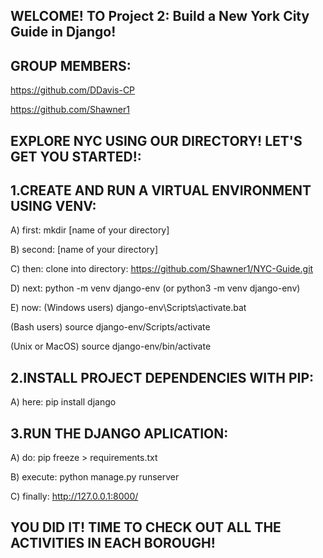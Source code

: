 WELCOME! TO Project 2: Build a New York City Guide in Django!
------------------------------------------------------------------
GROUP MEMBERS: 
------------------------------------------------------------------
https://github.com/DDavis-CP              

https://github.com/Shawner1                        

EXPLORE NYC USING OUR DIRECTORY! LET'S GET YOU STARTED!:
------------------------------------------------------------------

1.CREATE AND RUN A VIRTUAL ENVIRONMENT USING VENV: 
------------------------------------------------------------------
A) first:  mkdir [name of your directory]

B) second: [name of your directory]

C) then: clone into directory: https://github.com/Shawner1/NYC-Guide.git 

D) next: python -m venv django-env (or python3 -m venv django-env)

E) now: (Windows users) django-env\Scripts\activate.bat 
   
   (Bash users) source django-env/Scripts/activate
   
   (Unix or MacOS) source django-env/bin/activate

2.INSTALL PROJECT DEPENDENCIES WITH PIP:           
------------------------------------------------------------------
A) here: pip install django

3.RUN THE DJANGO APLICATION:                       
------------------------------------------------------------------
A) do: pip freeze > requirements.txt

B) execute: python manage.py runserver

C) finally: http://127.0.0.1:8000/

YOU DID IT! TIME TO CHECK OUT ALL THE ACTIVITIES IN EACH BOROUGH!
------------------------------------------------------------------
                                          









